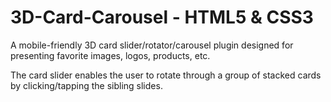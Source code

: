 # 3D-Card-Carousel - HTML5 & CSS3

A mobile-friendly 3D card slider/rotator/carousel plugin designed for presenting favorite images, logos, products, etc.

The card slider enables the user to rotate through a group of stacked cards by clicking/tapping the sibling slides.
